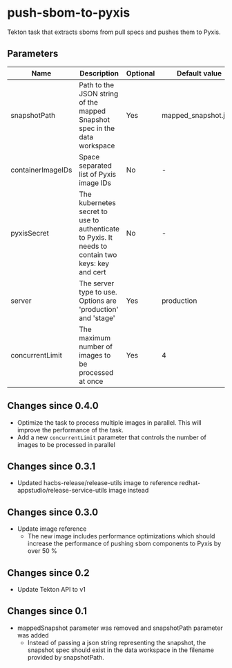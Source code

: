 # push-sbom-to-pyxis

Tekton task that extracts sboms from pull specs and pushes them to Pyxis.

## Parameters

| Name | Description | Optional | Default value |
|------|-------------|----------|---------------|
| snapshotPath | Path to the JSON string of the mapped Snapshot spec in the data workspace | Yes | mapped_snapshot.json |
| containerImageIDs | Space separated list of Pyxis image IDs | No | - |
| pyxisSecret | The kubernetes secret to use to authenticate to Pyxis. It needs to contain two keys: key and cert | No | - |
| server | The server type to use. Options are 'production' and 'stage' | Yes | production |
| concurrentLimit | The maximum number of images to be processed at once | Yes | 4 |

## Changes since 0.4.0
* Optimize the task to process multiple images in parallel. This will improve the performance of the task.
* Add a new `concurrentLimit` parameter that controls the number of images to be processed in parallel

## Changes since 0.3.1
* Updated hacbs-release/release-utils image to reference redhat-appstudio/release-service-utils image instead

## Changes since 0.3.0
* Update image reference
  - The new image includes performance optimizations which should increase the performance of pushing sbom
    components to Pyxis by over 50 %

## Changes since 0.2
* Update Tekton API to v1

## Changes since 0.1
* mappedSnapshot parameter was removed and snapshotPath parameter was added
  * Instead of passing a json string representing the snapshot, the snapshot spec should exist in the data workspace
    in the filename provided by snapshotPath.
